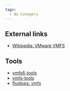 ```yaml
---
tags:
  - No Category
---
```

## External links

- [Wikipedia: VMware VMFS](https://en.wikipedia.org/wiki/VMware_VMFS)

## Tools

- [vmfs6-tools](https://github.com/weafon/vmfs6-tool)
- [vmfs-tools](https://github.com/glandium/vmfs-tools)
- [fluidops: vmfs](https://code.google.com/archive/p/vmfs)